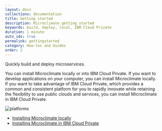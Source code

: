 ```yaml
---
layout: docs
collections: documentation
title: Getting started
description: Microclimate getting started
keywords: build, deploy, local, IBM Cloud Private
duration: 1 minute
auto_ids: true
permalink: gettingstarted
category: How-tos and Guides
order: 2
---
```


Quickly build and deploy microservices.

You can install Microclimate locally or into IBM Cloud Private. If you want to develop applications on your computer, you can install Microclimate locally. If you want to take advantage of IBM Cloud Private, which provides a common and consistent platform for you to rapidly innovate while retaining the flexibility to use public clouds and services, you can install Microclimate in IBM Cloud Private.

![platforms](https://img.shields.io/badge/runtime-Java%20%7C%20Swift%20%7C%20Node-yellow.svg)

* [Installing Microclimate locally](installlocally)
* [Installing Microclimate in IBM Cloud Private](https://github.com/IBM/charts/blob/master/stable/ibm-microclimate/README.md)
